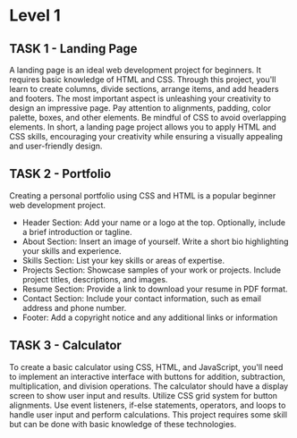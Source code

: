 # Level 1 
## TASK 1 - Landing Page
A landing page is an ideal web development project for beginners. It requires basic knowledge of HTML and CSS. Through this project, you'll learn to create columns, divide sections, arrange items, and add headers and footers. The most important aspect is unleashing your creativity to design an impressive page. Pay attention to alignments, padding, color palette, boxes, and other elements. Be mindful of CSS to avoid overlapping elements. In short, a landing page project allows you to apply HTML and CSS skills, encouraging your creativity while ensuring a visually appealing and user-friendly design.

## TASK 2 - Portfolio
Creating a personal portfolio using CSS and HTML is a popular beginner web development project. <br>
- Header Section: Add your name or a logo at the top. Optionally, include a brief introduction or tagline.<br>
- About Section: Insert an image of yourself. Write a short bio highlighting your skills and experience.<br>
- Skills Section: List your key skills or areas of expertise.<br>
- Projects Section: Showcase samples of your work or projects. Include project titles, descriptions, and images.<br>
- Resume Section: Provide a link to download your resume in PDF format.<br>
- Contact Section: Include your contact information, such as email address and phone number.<br>
- Footer: Add a copyright notice and any additional links or information

## TASK 3 - Calculator
To create a basic calculator using CSS, HTML, and JavaScript, you'll need to implement an interactive interface with buttons for addition, subtraction, multiplication, and division operations. The calculator should have a display screen to show user input and results. Utilize CSS grid system for button alignments. Use event listeners, if-else statements, operators, and loops to handle user input and perform calculations. This project requires some skill but can be done with basic knowledge of these technologies.
